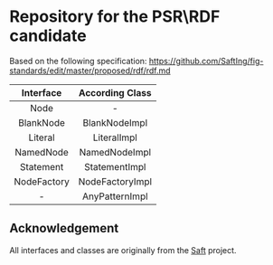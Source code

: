 # Repository for the PSR\RDF candidate

Based on the following specification: https://github.com/SaftIng/fig-standards/edit/master/proposed/rdf/rdf.md

|  Interface  | According Class |
|:-----------:|:---------------:|
|    Node     |        -        |
|  BlankNode  |  BlankNodeImpl  |
|   Literal   |   LiteralImpl   |
|  NamedNode  |  NamedNodeImpl  |
|  Statement  |  StatementImpl  |
| NodeFactory | NodeFactoryImpl |
|      -      | AnyPatternImpl  |

## Acknowledgement

All interfaces and classes are originally from the [Saft](https://github.com/SaftIng/Saft/tree/master/src/Saft/Rdf) project.
